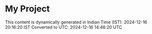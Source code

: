 # My Project

This content is dynamically generated in Indian Time (IST): 2024-12-16 20:16:20 IST
Converted to UTC: 2024-12-16 14:46:20 UTC
